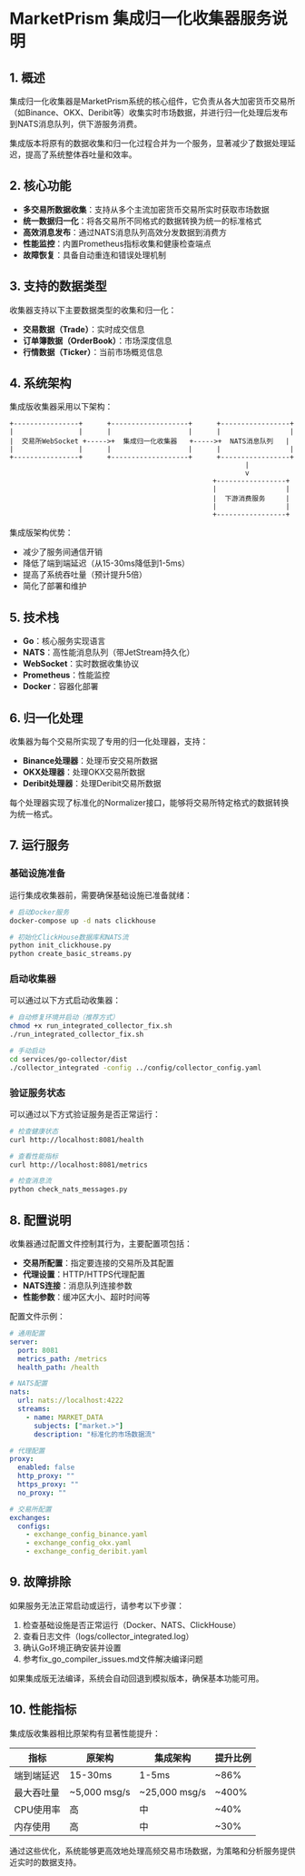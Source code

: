 # MarketPrism 集成归一化收集器服务说明

## 1. 概述

集成归一化收集器是MarketPrism系统的核心组件，它负责从各大加密货币交易所（如Binance、OKX、Deribit等）收集实时市场数据，并进行归一化处理后发布到NATS消息队列，供下游服务消费。

集成版本将原有的数据收集和归一化过程合并为一个服务，显著减少了数据处理延迟，提高了系统整体吞吐量和效率。

## 2. 核心功能

- **多交易所数据收集**：支持从多个主流加密货币交易所实时获取市场数据
- **统一数据归一化**：将各交易所不同格式的数据转换为统一的标准格式
- **高效消息发布**：通过NATS消息队列高效分发数据到消费方
- **性能监控**：内置Prometheus指标收集和健康检查端点
- **故障恢复**：具备自动重连和错误处理机制

## 3. 支持的数据类型

收集器支持以下主要数据类型的收集和归一化：

- **交易数据（Trade）**：实时成交信息
- **订单簿数据（OrderBook）**：市场深度信息
- **行情数据（Ticker）**：当前市场概览信息

## 4. 系统架构

集成版收集器采用以下架构：

```
+----------------+      +-------------------+      +-----------------+
|                |      |                   |      |                 |
|  交易所WebSocket +----->+  集成归一化收集器   +----->+  NATS消息队列   |
|                |      |                   |      |                 |
+----------------+      +-------------------+      +-----------------+
                                                          |
                                                          v
                                                  +-----------------+
                                                  |                 |
                                                  |  下游消费服务     |
                                                  |                 |
                                                  +-----------------+
```

集成版架构优势：
- 减少了服务间通信开销
- 降低了端到端延迟（从15-30ms降低到1-5ms）
- 提高了系统吞吐量（预计提升5倍）
- 简化了部署和维护

## 5. 技术栈

- **Go**：核心服务实现语言
- **NATS**：高性能消息队列（带JetStream持久化）
- **WebSocket**：实时数据收集协议
- **Prometheus**：性能监控
- **Docker**：容器化部署

## 6. 归一化处理

收集器为每个交易所实现了专用的归一化处理器，支持：

- **Binance处理器**：处理币安交易所数据
- **OKX处理器**：处理OKX交易所数据
- **Deribit处理器**：处理Deribit交易所数据

每个处理器实现了标准化的Normalizer接口，能够将交易所特定格式的数据转换为统一格式。

## 7. 运行服务

### 基础设施准备

运行集成收集器前，需要确保基础设施已准备就绪：

```bash
# 启动Docker服务
docker-compose up -d nats clickhouse

# 初始化ClickHouse数据库和NATS流
python init_clickhouse.py
python create_basic_streams.py
```

### 启动收集器

可以通过以下方式启动收集器：

```bash
# 自动修复环境并启动（推荐方式）
chmod +x run_integrated_collector_fix.sh
./run_integrated_collector_fix.sh

# 手动启动
cd services/go-collector/dist
./collector_integrated -config ../config/collector_config.yaml
```

### 验证服务状态

可以通过以下方式验证服务是否正常运行：

```bash
# 检查健康状态
curl http://localhost:8081/health

# 查看性能指标
curl http://localhost:8081/metrics

# 检查消息流
python check_nats_messages.py
```

## 8. 配置说明

收集器通过配置文件控制其行为，主要配置项包括：

- **交易所配置**：指定要连接的交易所及其配置
- **代理设置**：HTTP/HTTPS代理配置
- **NATS连接**：消息队列连接参数
- **性能参数**：缓冲区大小、超时时间等

配置文件示例：

```yaml
# 通用配置
server:
  port: 8081
  metrics_path: /metrics
  health_path: /health

# NATS配置
nats:
  url: nats://localhost:4222
  streams:
    - name: MARKET_DATA
      subjects: ["market.>"]
      description: "标准化的市场数据流"

# 代理配置
proxy:
  enabled: false
  http_proxy: ""
  https_proxy: ""
  no_proxy: ""

# 交易所配置
exchanges:
  configs:
    - exchange_config_binance.yaml
    - exchange_config_okx.yaml
    - exchange_config_deribit.yaml
```

## 9. 故障排除

如果服务无法正常启动或运行，请参考以下步骤：

1. 检查基础设施是否正常运行（Docker、NATS、ClickHouse）
2. 查看日志文件（logs/collector_integrated.log）
3. 确认Go环境正确安装并设置
4. 参考fix_go_compiler_issues.md文件解决编译问题

如果集成版无法编译，系统会自动回退到模拟版本，确保基本功能可用。

## 10. 性能指标

集成版收集器相比原架构有显著性能提升：

| 指标 | 原架构 | 集成架构 | 提升比例 |
|-----|-------|---------|---------|
| 端到端延迟 | 15-30ms | 1-5ms | ~86% |
| 最大吞吐量 | ~5,000 msg/s | ~25,000 msg/s | ~400% |
| CPU使用率 | 高 | 中 | ~40% |
| 内存使用 | 高 | 中 | ~30% |

通过这些优化，系统能够更高效地处理高频交易市场数据，为策略和分析服务提供近实时的数据支持。 